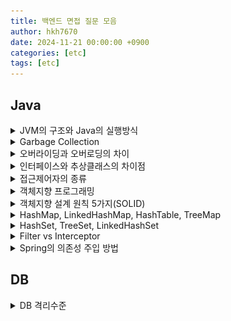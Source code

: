 ```yaml
---
title: 백엔드 면접 질문 모음
author: hkh7670
date: 2024-11-21 00:00:00 +0900
categories: [etc]
tags: [etc]
---
```


## Java

<details><summary>JVM의 구조와 Java의 실행방식</summary>
  <div markdown="1">
  
  - 자바 가상 머신의 약자를 따서 줄여 부르는 용어
  - JVM의 역할은 자바 애플리케이션을 클래스 로더를 통해 읽어 자바 API와 함께 실행하는 것입니다.
  - 메모리 관리(GC)을 수행하며 스택기반의 가상머신입니다.
  - JVM의 구조는 Class Loader, Execution engine, Runtime Data Area, JNI, Native Method Library로 이루어져 있습니다.
    - 클래스 로더: JVM내로 클래스를 로드하고, 링크를 통해 배치하는 작업을 수행하는 모듈
    - 실행 엔진: 바이트 코드를 실행시키는 역할
      - 인터프리터: 바이트 코드를 한줄 씩 실행합니다.
      - JIT 컴파일러: 인터피르터 효율을 높이기 위한 컴파일러로 인터프리터가 반복되는 코드를 발견하면 JIT 컴파일러가 반복되는 코드를 네이티브 코드로 바꿔줍니다. 그 다음부터 인터프리터는 네이티브 코드로 컴파일된 코드를 바로 사용합니다.
      - GC(Garbage Collector): 가비지 컬렉터로 힙 영역에서 사용되지 않는 객체들을 제거하는 작업을 의미합니다.
    - Runtime Data Areas: 프로그램 실행 중에 사용되는 다양한 영역입니다.
      - PC Register: Thread가 시작될 때 생성되며 현재 수행 중인 JVM 명령의 주소를 갖고 있습니다.
      - Stack Area: 지역 변수, 파라미터 등이 생성되는 영역. 실제 객체는 Heap에 할당되고 해당 레퍼런스만 Stack에 저장됩니다.
      - Heap Area: 동적으로 생성된 오브젝트와 배열이 저장되는 곳으로 GC의 대상 영역입니다.
      - Method Area: 클래스 멤버 변수, 메소드 정보, Type 정보, Constant Pool, static, final 변수 등이 생성됩니다. 상수 풀(Constant Pool)은 모든 Symbolic Reference를 포함하고 있습니다.
    - JNI(Java Native Interface): 자바 애플리케이션에서 C, C++, 어셈블리어로 작성된 함수를 사용할 수 있는 방법을 제공해줍니다. Native 키워드를 사용하여 메서드를 호출합니다. 대표적인 메서드는 Thread의 currentThread()입니다.
    - Native Method Library: C, C++로 작성된 라이브러리 입니다.
  - Java의 실행방식
    - 자바 컴파일러(javac)가 자바 소스코드(.java)를 읽어 자바 바이트코드(.class)로 변환시킵니다.
    - Class Loader를 통해 class 파일들을 JVM으로 로딩합니다.
    - 로딩된 class파일들은 Execution engine을 통해 해석됩니다.
    - 해석된 바이트코드는 Runtime Data Areas 에 배치되어 실질적인 수행이 이루어집니다.
  </div>

</details>

<details><summary>Garbage Collection</summary>
   
<div markdown="1">

![alt text](https://github.com/hkh7670/blog-data-center/blob/6420236ecb7e4d7ec17df781db3003b535a6626b/img/gc.png?raw=true)

- Heap 영역에서 사용하지 않는 객체들을 제거하는 작업
- Java는 개발자가 메모리를 직접 해제해줄 수 없는 언어이기 때문에 해당 작업을 Garbage Collector가 담당
- GC는 크게 Minor GC와 Major GC로 구분
  - Minor GC
    - Young Generation에서 발생하는 GC
    - Eden 영역이 가득 참에서 부터 GC 시작
    - GC 후 살아남은 객체는 Survivor 1 또는 Survivor 2로 옮겨짐
    - 이 두개의 영역 중 한 영역은 반드시 비어있어야 한다.(Survivor 1 <-> Survivor 2로 이동)
  - Major GC
    - Old Generation에서 발생하는 GC
    - Young 영역에서 오랫동안 살아남은 객체들은 Old 영역으로 이동
    - Eden 영역에서 바로 Old 영역으로 넘어가는 객체도 존재하는데, 이는 객체의 크기가 아주 클 경우 발생
  - Full GC: Young + Old + Permanent 전체 영역에서 발생하는 GC
- Heap 메모리를 조정하는 것을 GC 튜닝이라고 함

</div>

</details>

<details><summary>오버라이딩과 오버로딩의 차이</summary>
   
<div markdown="1">

- 오버로딩
  - 같은 클래스 내에서 동일한 메소드 이름을 가지지만, 매개변수의 타입, 갯수를 다르게 구현하는 것
- 오버라이딩
  - 상위 클래스의 메소드를 하위 클래스에서 재정의 하는 것
  - 매개변수의 타입, 갯수가 같다
  - @Override는 컴파일 시점에 오버라이딩에 대한 안정성을 부여해주기 때문에 반드시 써주는 것이 좋음

</div>

</details>

<details><summary>인터페이스와 추상클래스의 차이점</summary>
   
<div markdown="1">

- 추상클래스
  - 객체의 추상적인 상위 개념으로 공통된 개념을 표현할 때 사용
  - 단일 상속만 가능
- 인터페이스
  - 구현 객체가 같은 동작을 한다는 것을 보장하기 위해 사용
  - 다중 상속이 가능

</div>

</details>

<details><summary>접근제어자의 종류</summary>
   
<div markdown="1">

![alt text](https://github.com/hkh7670/blog-data-center/blob/master/img/access-modifier.png?raw=true)

- private
  - 같은 클래스 내에서만 접근 가능
- default
  - 같은 패키지 내에서만 접근 가능
- protected
  - 같은 패키지 또는 상속한 클래스 내에서만 접근 가능
- public
  - 전체 영역에서 접근 가능
- 접근제어자 사용 이유
  - 외부에 보여주고 싶은 정보들을 선택적으로 제공하기 위함 (캡슐화)

</div>

</details>

<details><summary>객체지향 프로그래밍</summary>
   
<div markdown="1">

- 프로그래밍에서 필요한 데이터를 추상화 시켜 상태와 행위를 가진 객체로 만들고, 객체들간의 상호작용을 통해 로직을 구성하는 프로그래밍 방법
- 장점
  - 코드 재사용이 용이
  - 유지보수가 쉬움
  - 대형 프로젝트에 적합
- 단점
  - 처리 속도가 상대적으로 느림
  - 객체가 많으면 용량이 커질 수 있음
  - 설계시 많은 시간과 노력이 필요
- 객체 지향 프로그래밍 키워드 5가지
  - 클래스 + 인스턴스(객체)
  - 추상화
    - 구체적으로 정의하는 것이 아니라 필요한 정보만을 중심으로 간소화 하는 것
  - 캡슐화
    - 객체가 독립적인 역할을 할 수 있도록 데이터와 기능을 하나로 묶어서 관리하는 것
    - 실제로 구현되는 부분을 외부에 드러나지 않도록 하여 정보를 은닉할 수 있다.
  - 상속
    - 하나의 클래스가 가진 데이터나 기능을 다른 클래스가 그대로 물려받는 것
    - 기존 코드를 재사용하여 확장시킬 수 있다.
  - 다형성
    - 하나의 클래스나 메서드가 다양한 방식으로 동작이 가능한 것 (오버로딩, 오버라이딩)

</div>

</details>

<details><summary>객체지향 설계 원칙 5가지(SOLID)</summary>
   
<div markdown="1">

- 단일 책임 원칙(Single responsibility principle)

  - 한 클래스는 하나의 책임만 가지며 클래스는 그 책임을 완전히 캡슐화해야 함을 말한다.

- 개방-폐쇄 원칙(Open/closed principle)

  - 소프트웨어 개체(클래스, 모듈, 함수 등)는 확장에 대해 열려 있어야 하고, 변경에 대해서는 닫혀 있어야 한다.

- 리스코프 치환 원칙(Liskov substitution principle)

  - 프로그램의 객체는 프로그램의 정확성을 깨뜨리지 않으면서 하위 타입의 인스턴스로 바꿀 수 있어야 한다.

- 인터페이스 분리 원칙 (Interface segregation principle)

  - 클라이언트가 자신이 이용하지 않는 메서드에 의존하지 않아야 한다. 큰 덩어리의 인터페이스를 구체적이고 작은 단위로 분리함으로써 클라이언트들이 꼭 필요한 메서드만 이용할 수 있게 한다.

- 의존관계 역전 원칙(Dependency inversion principle)
  - 상위 모듈은 하위 모듈에 의존해서는 안 된다. 상위 모듈과 하위 모듈 모두 추상화에 의존해야 한다.
  - 추상화는 세부 사항에 의존해서는 안 된다. 세부 사항이 추상화에 의존해야 한다.

</div>

</details>

<details><summary>HashMap, LinkedHashMap, HashTable, TreeMap</summary>
   
<div markdown="1">

- HashMap
  - 검색, 삽입 시 시간복잡도 O(1)
  - 키 순서 무작위
  - 구현은 연결리스트로 이루어진 배열로 구현
  - null key와 null value를 모두 허용
- LinkedHashMap
  - 검색, 삽입 시 시간복잡도 O(1)
  - 키 순서는 삽입한 순서대로 정렬 되어있다.
  - 구현은 양방향 연결 버킷으로 구현
- TreeMap
  - 검색, 삽입 시 시간복잡도 O(logN)
  - 키의 순서는 정렬되어 있다. (즉, 키는 반드시 Comparable 인터페이스를 구현하고 있어야 한다.)
  - 구현은 레드-블랙 트리로 구현
- HashTable
  - 검색, 삽입 시 시간복잡도 O(1)
  - 키 순서 무작위
  - 구현은 연결리스트로 이루어진 배열로 구현
  - null key와 null value를 모두 불허
  - 동기화를 지원한다 (thread safe)
    - 따라서 HashTable은 멀티스레드 환경에서 동작가능하며, 동기화를 지원하기 때문에 HashMap보다는 느리다.
    - 일반적으로 별다른 이유가 없으면 HashMap 을 사용하는 것이 좋다. 일반적으로 빠르고 오버헤드가 적기 때문

</div>

</details>

<details><summary>HashSet, TreeSet, LinkedHashSet</summary>
   
<div markdown="1">

- HashSet
  - 세트의 반복 순서를 보장하지 않거나 시간이 지나도 순서가 일정하게 유지된다.
  - 성능이 중요하고 요소의 순서가 중요하지 않은 경우 사용
- TreeSet
  - 사용된 생성자에 따라 요소의 자연스러운 순서에 따라 또는 지정된 Comparator에 따라 반복된다.
  - 요소가 자연적인 순서를 사용하거나 Comparator에 의해 순서화되어야 할 때 사용
- LinkedHashSet
  - 요소의 삽입 순서를 유지해야하는 경우 사용

</div>

</details>

<details><summary>Filter vs Interceptor</summary>
   
<div markdown="1">

- Filter ![alt text](https://github.com/hkh7670/blog-data-center/blob/master/img/filter.png?raw=true)
  - J2EE 표준 스펙 기능
  - 디스패처 서블릿(Dispatcher Servlet)에 요청이 전달되기 전/후에 url 패턴에 맞는 모든 요청에 대해 부가작업을 처리할 수 있는 기능을 제공
  - 스프링 범위 밖에서 처리됨
    - 톰캣과 같은 웹컨테이너(서블릿 컨테이너)에 의해 관리됨 (스프링 bean으로 등록은 된다)
- Interceptor ![alt text](https://github.com/hkh7670/blog-data-center/blob/master/img/interceptor.png?raw=true)
  - J2EE 표준 스펙인 필터(Filter)와 달리 Spring이 제공하는 기술
  - 디스패처 서블릿(Dispatcher Servlet)이 컨트롤러를 호출하기 전과 후에 요청과 응답을 참조하거나 가공할 수 있는 기능을 제공
  - 웹 컨테이너(서블릿 컨테이너)에서 동작하는 필터와 달리 인터셉터는 스프링 컨텍스트에서 동작을 하는 것이다.
- 요약 ![alt text](https://github.com/hkh7670/blog-data-center/blob/master/img/filter_vs_interceptor.png?raw=true)

</div>

</details>

<details><summary>Spring의 의존성 주입 방법</summary>
   
<div markdown="1">

- 생성자 주입(Constructor Injection)

  - 생성자를 통하여 의존성을 주입하는 방법
  - @Autowired 생략 가능

  ```java
  @Controller
  public class TestController {
    //final을 붙일 수 있음
    private final TestService testService;
    //@Autowired
    public TestController(TestService testService) {
      this.testService = testService;
    }
  }
  ```

- 필드 주입(Field Injection)

  - 필드에 @Autowired를 붙여서 주입하는 방식
  - 사용법이 매우 간단

  ```java
  @Controller
  public class TestController {

    @Autowired
    private TestService testService;

  }
  ```

- 수정자 주입(Setter Injection)

  - setter 메소드에 @Autowired를 붙여서 주입하는 방식

  ```java
    @Controller
    public class TestController {

      private TestService testService;

      @Autowired
      public void setTestService(TestService testService) {
        this.testService = testService;
      }
    }

  ```

- 생성자 주입이 권장되는 이유
  - 순환 참조 방지
    - 필드 주입, setter 주입은 bean이 생성된 이후에 참조를 하기 때문에 어플리케이션이 아무런 오류 없이 구동됨
    - 하지만 생성자 주입을 사용하면 `BeanCurrentlyInCreationException`이 발생하면서 어플리케이션 구동단계에서 순환 참조 에러를 발견할 수 있음
  - final 키워드를 이용한 불변성 보장 가능
  - 테스트에 용이함

</div>

</details>


## DB

<details><summary>DB 격리수준</summary>
   
<div markdown="1">

- READ UNCOMMITTED (읽기 미완료 허용)
  - 다른 트랜잭션에서 커밋하지 않은 변경사항도 읽을 수 있음
  - 가장 낮은 격리 수준 → 성능은 높지만 데이터 정합성 보장 거의 없음
  - 허용되는 현상
    - ✅ Dirty Read (더티 읽기)
    - ✅ Non-repeatable Read
    - ✅ Phantom Read
  - 예시

    ```sql
    -- 트랜잭션 A
    UPDATE users SET balance = balance - 100 WHERE id = 1;

    -- 트랜잭션 B (커밋 전 A의 데이터를 읽음)
    SELECT balance FROM users WHERE id = 1;
    ```

- READ COMMITTED (커밋된 것만 읽기)
  - 다른 트랜잭션이 커밋한 데이터만 읽을 수 있음
  - 대부분의 RDBMS의 기본 설정 (예: Oracle)
  - 허용되는 현상
    - ❌ Dirty Read
    - ✅ Non-repeatable Read
    - ✅ Phantom Read
  - 예시
    ```sql
    -- 트랜잭션 A
    SELECT balance FROM users WHERE id = 1; -- 결과: 1000

    -- 트랜잭션 B
    UPDATE users SET balance = 900 WHERE id = 1;
    COMMIT;

    -- 트랜잭션 A (다시 조회)
    SELECT balance FROM users WHERE id = 1; -- 결과: 900 (값이 바뀜)
    ```


- REPEATABLE READ (반복 읽기)
  - 같은 쿼리를 반복 실행해도 결과가 동일함
  - 트랜잭션이 시작된 시점의 스냅샷을 유지 (MySQL InnoDB 기본값)
  - 허용되는 현상
    - ❌ Dirty Read
    - ❌ Non-repeatable Read
    - ✅ Phantom Read
  - 예시

    ```sql
    -- 트랜잭션 A
    SELECT * FROM orders WHERE user_id = 1;

    -- 트랜잭션 B
    INSERT INTO orders (user_id, product) VALUES (1, 'Book');
    COMMIT;

    -- 트랜잭션 A (다시 조회)
    SELECT * FROM orders WHERE user_id = 1; -- 새로운 row는 안 보임
    ```
    
- SERIALIZABLE (직렬화)
  - 가장 높은 격리 수준, 모든 트랜잭션이 순차적으로 실행되는 것처럼 동작
  - 동시성은 떨어지지만 정합성 보장 가장 강력
  - 허용되는 현상
    - ❌ Dirty Read
    - ❌ Non-repeatable Read
    - ❌ Phantom Read
  - 예시
    - 트랜잭션이 수행되는 동안 동일한 조건의 SELECT/INSERT가 블로킹됨

- 격리 수준과 허용되는 현상 요약표

  | Isolation Level  | Dirty Read | Non-repeatable Read | Phantom Read |
  | ---------------- | ---------- | ------------------- | ------------ |
  | READ UNCOMMITTED | ✅ 허용     | ✅ 허용              | ✅ 허용       |
  | READ COMMITTED   | ❌ 불가     | ✅ 허용              | ✅ 허용       |
  | REPEATABLE READ  | ❌ 불가     | ❌ 불가              | ✅ 허용       |
  | SERIALIZABLE     | ❌ 불가     | ❌ 불가              | ❌ 불가       |


</div>

</details>